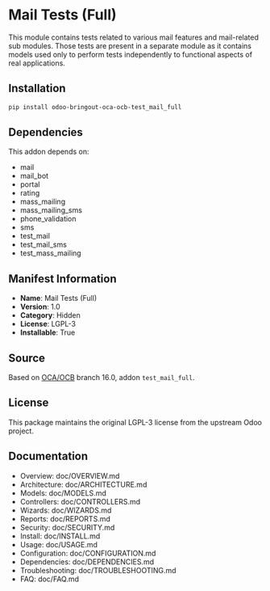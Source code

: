 # Mail Tests (Full)

This module contains tests related to various mail features
and mail-related sub modules. Those tests are present in a separate module as it
contains models used only to perform tests independently to functional aspects of
real applications. 

## Installation

```bash
pip install odoo-bringout-oca-ocb-test_mail_full
```

## Dependencies

This addon depends on:
- mail
- mail_bot
- portal
- rating
- mass_mailing
- mass_mailing_sms
- phone_validation
- sms
- test_mail
- test_mail_sms
- test_mass_mailing

## Manifest Information

- **Name**: Mail Tests (Full)
- **Version**: 1.0
- **Category**: Hidden
- **License**: LGPL-3
- **Installable**: True

## Source

Based on [OCA/OCB](https://github.com/OCA/OCB) branch 16.0, addon `test_mail_full`.

## License

This package maintains the original LGPL-3 license from the upstream Odoo project.

## Documentation

- Overview: doc/OVERVIEW.md
- Architecture: doc/ARCHITECTURE.md
- Models: doc/MODELS.md
- Controllers: doc/CONTROLLERS.md
- Wizards: doc/WIZARDS.md
- Reports: doc/REPORTS.md
- Security: doc/SECURITY.md
- Install: doc/INSTALL.md
- Usage: doc/USAGE.md
- Configuration: doc/CONFIGURATION.md
- Dependencies: doc/DEPENDENCIES.md
- Troubleshooting: doc/TROUBLESHOOTING.md
- FAQ: doc/FAQ.md
